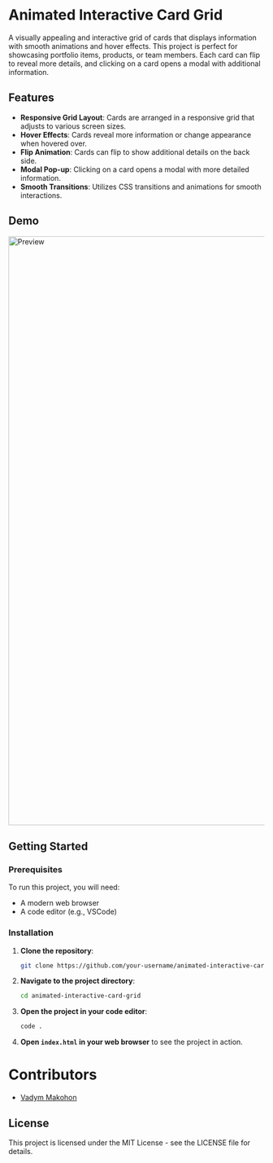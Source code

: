 # Animated Interactive Card Grid

A visually appealing and interactive grid of cards that displays information with smooth animations and hover effects. This project is perfect for showcasing portfolio items, products, or team members. Each card can flip to reveal more details, and clicking on a card opens a modal with additional information.

## Features

- **Responsive Grid Layout**: Cards are arranged in a responsive grid that adjusts to various screen sizes.
- **Hover Effects**: Cards reveal more information or change appearance when hovered over.
- **Flip Animation**: Cards can flip to show additional details on the back side.
- **Modal Pop-up**: Clicking on a card opens a modal with more detailed information.
- **Smooth Transitions**: Utilizes CSS transitions and animations for smooth interactions.

## Demo
<img width="1157" alt="Preview" src="https://github.com/user-attachments/assets/33b5de3d-10e7-42cc-9ef1-ad59ac8434c8">

## Getting Started

### Prerequisites

To run this project, you will need:
- A modern web browser
- A code editor (e.g., VSCode)

### Installation

1. **Clone the repository**:
    ```sh
    git clone https://github.com/your-username/animated-interactive-card-grid.git
    ```

2. **Navigate to the project directory**:
    ```sh
    cd animated-interactive-card-grid
    ```

3. **Open the project in your code editor**:
    ```sh
    code .
    ```

4. **Open `index.html` in your web browser** to see the project in action.

# Contributors
- [Vadym Makohon](https://github.com/VadymMakohon)

## License
This project is licensed under the MIT License - see the LICENSE file for details.